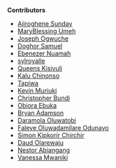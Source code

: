 **Contributors**

<!-- prettier-ignore-start -->

- [Ajiroghene Sunday](https://github.com/Ajioz)
- [MaryBlessing Umeh](https://github.com/marybngozi)
- [Joseph Ogwuche](https://github.com/joew2k)
- [Doghor Samuel](https://github.com/samdoghor)
- [Ebenezer Nuamah](https://github.com/EbenezerNu)
- [sylroyalle](https://github.com/Vanusquarm)
- [Queens Kisivuli](https://github.com/queensk)
- [Kalu Chinonso](https://github.com/tripletens)
- [Tapiwa](https://github.com/deltaCS99)
- [Kevin Muriuki](https://github.com/Kevinmuriuki)
- [Christopher Bundi](https://github.com/bundiw)
- [Obiora Ebuka](https://github.com/oEbuka)
- [Bryan Adamson](https://github.com/BryanAdamson)
- [Daramola Oluwatobi](https://github.com/Hephzaron)
- [Faleye Oluwadamilare Odunayo](https://github.com/Dray91eu)
- [Simon Kipkorir Chirchir](https://github.com/simon-chirchir)
- [Daud Olarewaju](https://github.com/Daud94)
- [Nestor Abiangang](https://github.com/martourez21)
- [Vanessa Mwaniki](https://github.com/vanessamwaniki)
